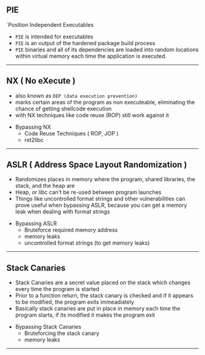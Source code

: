 ## PIE
`Position Independent Executables
- `PIE` is intended for executables 
- `PIE`  is an output of the hardened package build process
- `PIE` binaries and all of its dependencies are loaded into random locations within virtual memory each time the application is executed.

---

## NX ( No eXecute )
- also known as `DEP (data execution prevention)` 
- marks certain areas of the program as non executeable, eliminating the chance of getting shellcode execution
- with NX techniques like code reuse (ROP) still work against it

+ Bypassing NX
	- Code Reuse Techniques ( ROP, JOP )
	- ret2libc

---

## ASLR ( Address Space Layout Randomization )
- Randomizes places in memory where the program, shared libraries, the stack, and the heap are
- Heap, or libc can't be re-used between program launches
- Things like uncontrolled format strings and other vulnerabilities can prove useful when bypassing ASLR, because you can get a memory leak when dealing with format strings
	
+ Bypassing ASLR
	- Bruteforce required memory address
	- memory leaks
	- uncontrolled format strings (to get memory leaks)

--- 

## Stack Canaries
- Stack Canaries are a secret value placed on the stack which changes every time the program is started
- Prior to a function return, the stack canary is checked and if it appears to be modified, the program exits immeadiately
- Basically stack canaries are put in place in memory each time the program starts, if its modified it makes the program exit

+ Bypassing Stack Canaries
	- Bruteforcing the stack canary
	- memory leaks

---

